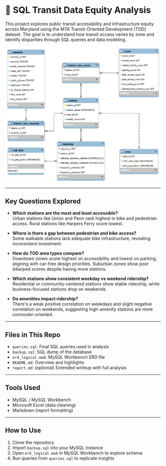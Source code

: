 # 🚆 SQL Transit Data Equity Analysis

This project explores public transit accessibility and infrastructure equity across Maryland using the MTA Transit-Oriented Development (TOD) dataset. The goal is to understand how transit access varies by zone and identify disparities through SQL queries and data modeling.

![ERD Diagram](mta_transit_erd.png)

---

## Key Questions Explored

- **Which stations are the most and least accessible?**  
  Urban stations like Union and Penn rank highest in bike and pedestrian access. Rural stations like Harpers Ferry score lowest.

- **Where is there a gap between pedestrian and bike access?**  
  Some walkable stations lack adequate bike infrastructure, revealing inconsistent investment.

- **How do TOD area types compare?**  
  Downtown zones score highest on accessibility and lowest on parking, aligning with car-free design priorities. Suburban zones show poor bike/ped scores despite having more stations.

- **Which stations show consistent weekday vs weekend ridership?**  
  Residential or community-centered stations show stable ridership, while business-focused stations drop on weekends.

- **Do amenities impact ridership?**  
  There's a weak positive correlation on weekdays and slight negative correlation on weekends, suggesting high-amenity stations are more commuter-oriented.

---

## Files in This Repo

- `queries.sql`: Final SQL queries used in analysis
- `backup.sql`: SQL dump of the database
- `erd_logical.mwb`: MySQL Workbench ERD file
- `README.md`: Overview and highlights
- `report.md`: (optional) Extended writeup with full analysis

---

## Tools Used

- MySQL / MySQL Workbench
- Microsoft Excel (data cleaning)
- Markdown (report formatting)

---

## How to Use

1. Clone the repository
2. Import `backup.sql` into your MySQL instance
3. Open `erd_logical.mwb` in MySQL Workbench to explore schema
4. Run queries from `queries.sql` to replicate insights
